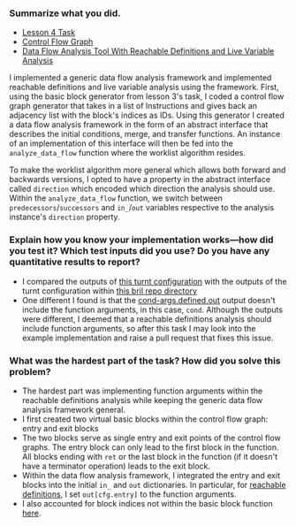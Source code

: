 ### Summarize what you did.

- [Lesson 4 Task](https://github.com/keikun555/CornellCS6120Task/tree/f45f458b6cd4772568e55b4858a59a1d58efa166/lesson4)
- [Control Flow Graph](https://github.com/keikun555/CornellCS6120Task/blob/f45f458b6cd4772568e55b4858a59a1d58efa166/lesson4/cfg.py)
- [Data Flow Analysis Tool With Reachable Definitions and Live Variable Analysis](https://github.com/keikun555/CornellCS6120Task/blob/f45f458b6cd4772568e55b4858a59a1d58efa166/lesson4/data_flow_analysis.py)

I implemented a generic data flow analysis framework and implemented reachable definitions and live variable analysis using the framework. First, using the basic block generator from lesson 3's task, I coded a control flow graph generator that takes in a list of Instructions and gives back an adjacency list with the block's indices as IDs. Using this generator I created a data flow analysis framework in the form of an abstract interface that describes the initial conditions, merge, and transfer functions. An instance of an implementation of this interface will then be fed into the `analyze_data_flow` function where the worklist algorithm resides.

To make the worklist algorithm more general which allows both forward and backwards versions, I opted to have a property in the abstract interface called `direction` which encoded which direction the analysis should use. Within the `analyze_data_flow` function, we switch between `predecessors`/`successors` and `in_`/`out` variables respective to the analysis instance's `direction` property.

### Explain how you know your implementation works—how did you test it? Which test inputs did you use? Do you have any quantitative results to report?
- I compared the outputs of [this turnt configuration](https://github.com/keikun555/CornellCS6120Task/blob/f45f458b6cd4772568e55b4858a59a1d58efa166/lesson4/test/turnt.toml) with the outputs of the turnt configuration within [this bril repo directory](https://github.com/keikun555/bril/tree/main/examples/test/df)
- One different I found is that the [cond-args.defined.out](https://github.com/keikun555/bril/blob/main/examples/test/df/cond-args.defined.out) output doesn't include the function arguments, in this case, `cond`. Although the outputs were different, I deemed that a reachable definitions analysis should include function arguments, so after this task I may look into the example implementation and raise a pull request that fixes this issue.

### What was the hardest part of the task? How did you solve this problem?
- The hardest part was implementing function arguments within the reachable definitions analysis while keeping the generic data flow analysis framework general.
- I first created two virtual basic blocks within the control flow graph: entry and exit blocks
- The two blocks serve as single entry and exit points of the control flow graphs. The entry block can only lead to the first block in the function. All blocks ending with `ret` or the last block in the function (if it doesn't have a terminator operation) leads to the exit block.
- Within the data flow analysis framework, I integrated the entry and exit blocks into the initial `in_` and `out` dictionaries. In particular, for [reachable definitions](https://github.com/keikun555/CornellCS6120Task/blob/f45f458b6cd4772568e55b4858a59a1d58efa166/lesson4/data_flow_analysis.py#L141), I set `out[cfg.entry]` to the function arguments.
- I also accounted for block indices not within the basic block function [here](https://github.com/keikun555/CornellCS6120Task/blob/f45f458b6cd4772568e55b4858a59a1d58efa166/lesson4/data_flow_analysis.py#L95).
